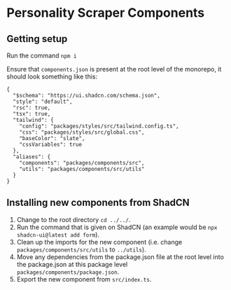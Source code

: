 # Personality Scraper Components

## Getting setup

Run the command `npm i`

Ensure that `components.json` is present at the root level of the monorepo, it should look something like this:

```
{
  "$schema": "https://ui.shadcn.com/schema.json",
  "style": "default",
  "rsc": true,
  "tsx": true,
  "tailwind": {
    "config": "packages/styles/src/tailwind.config.ts",
    "css": "packages/styles/src/global.css",
    "baseColor": "slate",
    "cssVariables": true
  },
  "aliases": {
    "components": "packages/components/src",
    "utils": "packages/components/src/utils"
  }
}
```

## Installing new components from ShadCN

1. Change to the root directory `cd ../../`.
2. Run the command that is given on ShadCN (an example would be `npx shadcn-ui@latest add form`).
3. Clean up the imports for the new component (i.e. change `packages/components/src/utils` to `../utils`).
4. Move any dependencies from the package.json file at the root level into the package.json at this package level `packages/components/package.json`.
5. Export the new component from `src/index.ts`.

